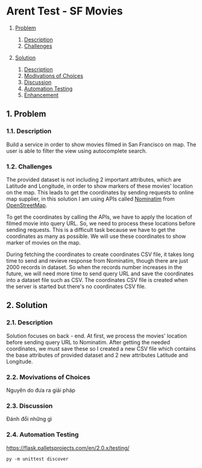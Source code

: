 

# Arent Test - SF Movies

1. [Problem](#prob)
    1. [Description](#prob-description)
    2. [Challenges](#prob-challenges)

2. [Solution](#sol)
    1. [Description](#sol-description)
    2. [Modivations of Choices](#sol-motivation)
    3. [Discussion](#sol-discussion)
    4. [Automation Testing](#sol-automation-testing)
    5. [Enhancement](#sol-enhancement)


## 1. Problem <a id='prob'></a>
### 1.1. Description <a id='prob-description'></a>
Build a service in order to show movies filmed in San Francisco on map. The user is able to filter the view using autocomplete search.

### 1.2. Challenges <a id='prob-challenges'></a>
The provided dataset is not including 2 important attributes, which are Latitude and Longitude, in order to show markers of these movies' location on the map. This leads to get the coordinates by sending requests to online map supplier, in this solution I am using APIs called [Nominatim](https://nominatim.openstreetmap.org/ui/search.html) from [OpenStreetMap](https://www.openstreetmap.org).

To get the coordinates by calling the APIs, we have to apply the location of filmed movie into query URL. So, we need to process these locations before sending requests. This is a difficult task because we have to get the coordinates as many as possible. We will use these coordinates to show marker of movies on the map.

During fetching the coordinates to create coordinates CSV file, it takes long time to send and revieve response from Nominatim, though there are just 2000 records in dataset. So when the records number increases in the future, we will need more time to send query URL and save the coordinates into a dataset file such as CSV. The coordinates CSV file is created when the server is started but there's no coordinates CSV file.

## 2. Solution <a id='sol'></a>
### 2.1. Description <a id="sol-description"></a>
Solution focuses on back - end. At first, we process the movies' location before sending query URL to Nominatim. 
After getting the needed coordinates, we must save these so I created a new CSV file which contains the base attributes of provided dataset and 2 new attributes Latitude and Longitude.

### 2.2. Movivations of Choices <a id="sol-motivation"></a>
Nguyên do đưa ra giải pháp

### 2.3. Discussion <a id="sol-discussion"></a>
Đánh đổi những gì

### 2.4. Automation Testing <a id='sol-automation-testing'></a>
https://flask.palletsprojects.com/en/2.0.x/testing/

```
py -m unittest discover
```

<!-- ## 3. Hồ sơ của tôi -->